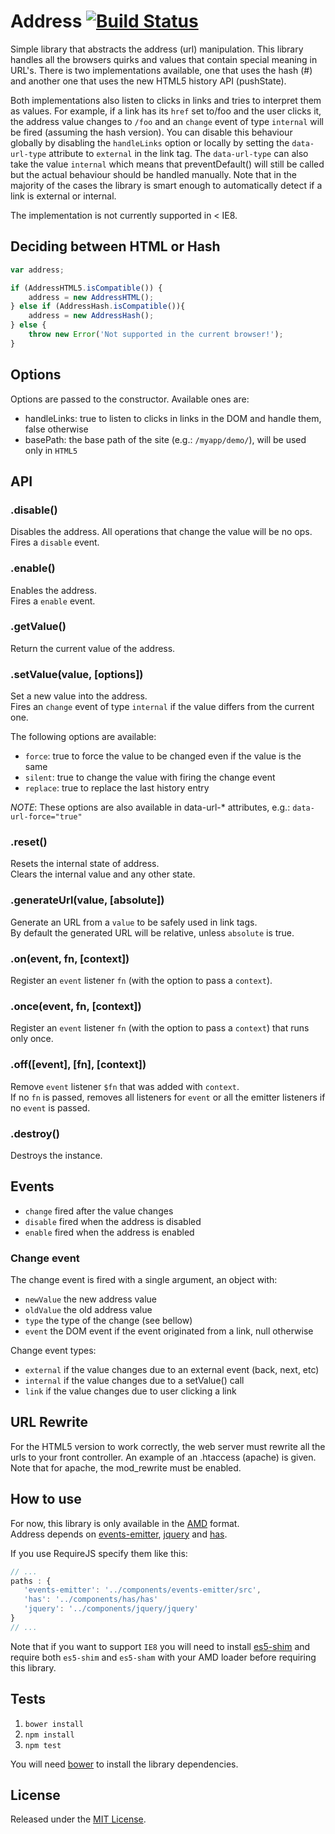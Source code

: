 # Address [![Build Status](https://secure.travis-ci.org/IndigoUnited/address.png?branch=master)](http://travis-ci.org/IndigoUnited/address)

Simple library that abstracts the address (url) manipulation.
This library handles all the browsers quirks and values that contain special meaning in URL's.
There is two implementations available, one that uses the hash (#) and another one that uses the new HTML5 history API (pushState).

Both implementations also listen to clicks in links and tries to interpret them as values.
For example, if a link has its `href` set to/foo and the user clicks it, the address value changes to `/foo` and an `change` event of type `internal` will be fired (assuming the hash version).
You can disable this behaviour globally by disabling the `handleLinks` option or locally by setting the `data-url-type` attribute to `external` in the link tag.
The `data-url-type` can also take the value `internal` which means that preventDefault() will still be called but the actual behaviour should be handled manually.
Note that in the majority of the cases the library is smart enough to automatically detect if a link is external or internal.

The implementation is not currently supported in < IE8.



## Deciding between HTML or Hash

```js
var address;

if (AddressHTML5.isCompatible()) {
    address = new AddressHTML();
} else if (AddressHash.isCompatible()){
    address = new AddressHash();
} else {
    throw new Error('Not supported in the current browser!');
}
```



## Options

Options are passed to the constructor. Available ones are:

- handleLinks: true to listen to clicks in links in the DOM and handle them, false otherwise
- basePath: the base path of the site (e.g.: `/myapp/demo/`), will be used only in `HTML5`



## API

### .disable()

Disables the address. All operations that change the value will be no ops.   
Fires a `disable` event.


### .enable()

Enables the address.   
Fires a `enable` event.


### .getValue()

Return the current value of the address.


### .setValue(value, [options])

Set a new value into the address.   
Fires an `change` event of type `internal` if the value differs from the current one.

The following options are available:
- `force`:   true to force the value to be changed even if the value is the same
- `silent`:  true to change the value with firing the change event
- `replace`: true to replace the last history entry

_NOTE_: These options are also available in data-url-* attributes, e.g.:
`data-url-force="true"`


### .reset()

Resets the internal state of address.   
Clears the internal value and any other state.


### .generateUrl(value, [absolute])

Generate an URL from a `value` to be safely used in link tags.   
By default the generated URL will be relative, unless `absolute` is true.


### .on(event, fn, [context])

Register an `event` listener `fn` (with the option to pass a `context`).


### .once(event, fn, [context])

Register an `event` listener `fn` (with the option to pass a `context`) that runs only once.


### .off([event], [fn], [context])

Remove `event` listener `$fn` that was added with `context`.   
If no `fn` is passed, removes all listeners for `event` or all the emitter listeners if no `event` is passed.


### .destroy()

Destroys the instance.



## Events

- `change`           fired after the value changes
- `disable`          fired when the address is disabled
- `enable`           fired when the address is enabled


### Change event

The change event is fired with a single argument, an object with:
- `newValue`         the new address value
- `oldValue`         the old address value
- `type`             the type of the change (see bellow)
- `event`            the DOM event if the event originated from a link, null otherwise

Change event types:
- `external`         if the value changes due to an external event (back, next, etc)
- `internal`         if the value changes due to a setValue() call
- `link`             if the value changes due to user clicking a link


## URL Rewrite

For the HTML5 version to work correctly, the web server must rewrite all the urls to your front controller.
An example of an .htaccess (apache) is given.
Note that for apache, the mod_rewrite must be enabled.



## How to use

For now, this library is only available in the [AMD](https://github.com/amdjs/amdjs-api/wiki/AMD) format.   
Address depends on [events-emitter](https://github.com/IndigoUnited/events-emitter), [jquery](https://github.com/jquery/jquery) and [has](https://github.com/phiggins42/has).

If you use RequireJS specify them like this:

```js
// ...
paths : {
   'events-emitter': '../components/events-emitter/src',
   'has': '../components/has/has'
   'jquery': '../components/jquery/jquery'
}
// ...
```

Note that if you want to support `IE8` you will need to install [es5-shim](https://github.com/kriskowal/es5-shim.git) and require both `es5-shim` and `es5-sham` with your AMD loader before requiring this library.



## Tests

1. `bower install`
2. `npm install`
3. `npm test`

You will need [bower](https://github.com/bower/bower) to install the library dependencies.



## License

Released under the [MIT License](http://www.opensource.org/licenses/mit-license.php).
